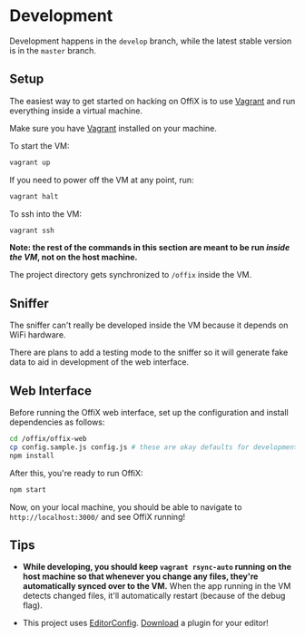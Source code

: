 # Development

Development happens in the `develop` branch, while the latest stable version is
in the `master` branch.

## Setup

The easiest way to get started on hacking on OffiX is to use [Vagrant][vagrant]
and run everything inside a virtual machine.

Make sure you have [Vagrant][vagrant] installed on your machine.

To start the VM:

```bash
vagrant up
```

If you need to power off the VM at any point, run:

```bash
vagrant halt
```

To ssh into the VM:

```bash
vagrant ssh
```

**Note: the rest of the commands in this section are meant to be run _inside
the VM_, not on the host machine.**

The project directory gets synchronized to `/offix` inside the VM.

## Sniffer

The sniffer can't really be developed inside the VM because it depends on WiFi
hardware.

There are plans to add a testing mode to the sniffer so it will generate fake
data to aid in development of the web interface.

## Web Interface

Before running the OffiX web interface, set up the configuration and install
dependencies as follows:

```bash
cd /offix/offix-web
cp config.sample.js config.js # these are okay defaults for development
npm install
```

After this, you're ready to run OffiX:

```bash
npm start
```

Now, on your local machine, you should be able to navigate to
`http://localhost:3000/` and see OffiX running!

## Tips

* **While developing, you should keep `vagrant rsync-auto` running on the host
  machine so that whenever you change any files, they're automatically synced
  over to the VM.** When the app running in the VM detects changed files, it'll
  automatically restart (because of the debug flag).

* This project uses [EditorConfig][editorconfig].
  [Download][editorconfig-download] a plugin for your editor!

[vagrant]: https://www.vagrantup.com/
[editorconfig]: http://editorconfig.org/
[editorconfig-download]: http://editorconfig.org/#download
